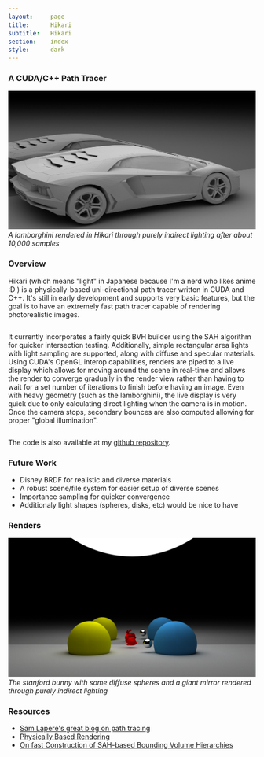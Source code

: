```yaml
---
layout:     page
title:      Hikari
subtitle:	Hikari
section:	index
style:		dark
---
```


### A CUDA/C++ Path Tracer ###

![A lamborghini rendered in Hikari](../images/car.png)
*A lamborghini rendered in Hikari through purely indirect lighting after about 10,000 samples*

### Overview ###

Hikari (which means "light" in Japanese because I'm a nerd who likes anime :D ) is a physically-based uni-directional path tracer written in CUDA and C++. It's still in early development and supports very basic features, but the goal is to have an extremely fast path tracer capable of rendering photorealistic images.
<pre></pre>
It currently incorporates a fairly quick BVH builder using the SAH algorithm for quicker intersection testing. Additionally, simple rectangular area lights with light sampling are supported, along with diffuse and specular materials. Using CUDA's OpenGL interop capabilities, renders are piped to a live display which allows for moving around the scene in real-time and allows the render to converge gradually in the render view rather than having to wait for a set number of iterations to finish before having an image. Even with heavy geometry (such as the lamborghini), the live display is very quick due to only calculating direct lighting when the camera is in motion. Once the camera stops, secondary bounces are also computed allowing for proper "global illumination".

<pre></pre>
The code is also available at my [github repository](https://github.com/JAGJ10/Hikari).

### Future Work ###
- Disney BRDF for realistic and diverse materials
- A robust scene/file system for easier setup of diverse scenes
- Importance sampling for quicker convergence
- Additionaly light shapes (spheres, disks, etc) would be nice to have

### Renders ###

![Bunny!](../images/bunny.png)
*The stanford bunny with some diffuse spheres and a giant mirror rendered through purely indirect lighting*

### Resources ###

- [Sam Lapere's great blog on path tracing](http://raytracey.blogspot.com/)
- [Physically Based Rendering](http://www.pbrt.org/)
- [On fast Construction of SAH-based Bounding Volume Hierarchies](http://www.sci.utah.edu/~wald/Publications/2007/ParallelBVHBuild/fastbuild.pdf)